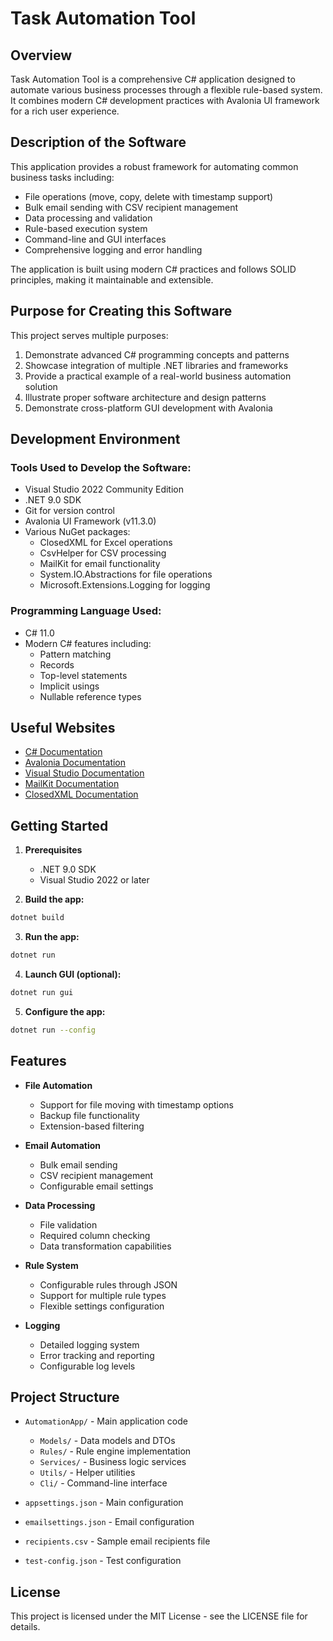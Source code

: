 # Task Automation Tool

## Overview

Task Automation Tool is a comprehensive C# application designed to automate various business processes through a flexible rule-based system. It combines modern C# development practices with Avalonia UI framework for a rich user experience.

## Description of the Software

This application provides a robust framework for automating common business tasks including:
- File operations (move, copy, delete with timestamp support)
- Bulk email sending with CSV recipient management
- Data processing and validation
- Rule-based execution system
- Command-line and GUI interfaces
- Comprehensive logging and error handling

The application is built using modern C# practices and follows SOLID principles, making it maintainable and extensible.

## Purpose for Creating this Software

This project serves multiple purposes:
1. Demonstrate advanced C# programming concepts and patterns
2. Showcase integration of multiple .NET libraries and frameworks
3. Provide a practical example of a real-world business automation solution
4. Illustrate proper software architecture and design patterns
5. Demonstrate cross-platform GUI development with Avalonia

## Development Environment

### Tools Used to Develop the Software:
- Visual Studio 2022 Community Edition
- .NET 9.0 SDK
- Git for version control
- Avalonia UI Framework (v11.3.0)
- Various NuGet packages:
  - ClosedXML for Excel operations
  - CsvHelper for CSV processing
  - MailKit for email functionality
  - System.IO.Abstractions for file operations
  - Microsoft.Extensions.Logging for logging

### Programming Language Used:
- C# 11.0
- Modern C# features including:
  - Pattern matching
  - Records
  - Top-level statements
  - Implicit usings
  - Nullable reference types

## Useful Websites

- [C# Documentation](https://learn.microsoft.com/en-us/dotnet/csharp/)
- [Avalonia Documentation](https://avaloniaui.net/docs/)
- [Visual Studio Documentation](https://learn.microsoft.com/en-us/visualstudio/)
- [MailKit Documentation](https://github.com/jstedfast/MailKit)
- [ClosedXML Documentation](https://github.com/ClosedXML/ClosedXML)

## Getting Started

1. **Prerequisites**
   - .NET 9.0 SDK
   - Visual Studio 2022 or later

2. **Build the app:**
```bash
dotnet build
```

3. **Run the app:**
```bash
dotnet run
```

4. **Launch GUI (optional):**
```bash
dotnet run gui
```

5. **Configure the app:**
```bash
dotnet run --config
```

## Features

- **File Automation**
  - Support for file moving with timestamp options
  - Backup file functionality
  - Extension-based filtering

- **Email Automation**
  - Bulk email sending
  - CSV recipient management
  - Configurable email settings

- **Data Processing**
  - File validation
  - Required column checking
  - Data transformation capabilities

- **Rule System**
  - Configurable rules through JSON
  - Support for multiple rule types
  - Flexible settings configuration

- **Logging**
  - Detailed logging system
  - Error tracking and reporting
  - Configurable log levels

## Project Structure

- `AutomationApp/` - Main application code
  - `Models/` - Data models and DTOs
  - `Rules/` - Rule engine implementation
  - `Services/` - Business logic services
  - `Utils/` - Helper utilities
  - `Cli/` - Command-line interface

- `appsettings.json` - Main configuration
- `emailsettings.json` - Email configuration
- `recipients.csv` - Sample email recipients file
- `test-config.json` - Test configuration


## License

This project is licensed under the MIT License - see the LICENSE file for details.


